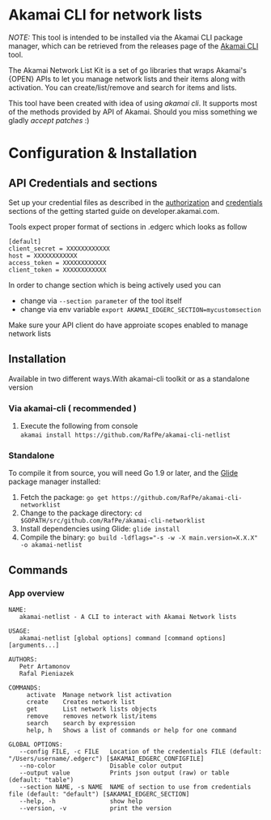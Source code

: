 # Akamai CLI for network lists
*NOTE:* This tool is intended to be installed via the Akamai CLI package manager, which can be retrieved from the releases page of the [Akamai CLI](https://github.com/akamai/cli) tool.

The Akamai Network List Kit is a set of go libraries that wraps Akamai's {OPEN} APIs to let you manage network lists and their items along with activation. You can create/list/remove and search for items and lists.

This tool have been created with idea of using *akamai cli*. It supports most of the methods provided by API of Akamai. Should you miss something we gladly *accept patches* :)

# Configuration & Installation

## API Credentials and sections
Set up your credential files as described in the [authorization](https://developer.akamai.com/introduction/Prov_Creds.html) and [credentials](https://developer.akamai.com/introduction/Conf_Client.html) sections of the getting started guide on developer.akamai.com.

Tools expect proper format of sections in .edgerc which looks as follow

```
[default]
client_secret = XXXXXXXXXXXX
host = XXXXXXXXXXXX
access_token = XXXXXXXXXXXX
client_token = XXXXXXXXXXXX
```

In order to change section which is being actively used you can
* change via `--section parameter` of the tool itself
* change via env variable `export AKAMAI_EDGERC_SECTION=mycustomsection`

Make sure your API client do have approiate scopes enabled to manage network lists

## Installation
Available in two different ways.With akamai-cli toolkit or as a standalone version

### Via akamai-cli ( recommended )
1.  Execute the following from console     
    `akamai install https://github.com/RafPe/akamai-cli-netlist`
### Standalone
To compile it from source, you will need Go 1.9 or later, and the [Glide](https://glide.sh) package manager installed:
1. Fetch the package:
   `go get https://github.com/RafPe/akamai-cli-networklist`
1. Change to the package directory:
   `cd $GOPATH/src/github.com/RafPe/akamai-cli-networklist`
1. Install dependencies using Glide:
   `glide install`
1. Compile the binary:
   `go build -ldflags="-s -w -X main.version=X.X.X" -o akamai-netlist`



## Commands

### App overview
```shell
NAME:
   akamai-netlist - A CLI to interact with Akamai Network lists

USAGE:
   akamai-netlist [global options] command [command options] [arguments...]

AUTHORS:
   Petr Artamonov
   Rafal Pieniazek

COMMANDS:
     activate  Manage network list activation
     create    Creates network list
     get       List network lists objects
     remove    removes network list/items
     search    search by expression
     help, h   Shows a list of commands or help for one command

GLOBAL OPTIONS:
   --config FILE, -c FILE   Location of the credentials FILE (default: "/Users/username/.edgerc") [$AKAMAI_EDGERC_CONFIGFILE]
   --no-color               Disable color output
   --output value           Prints json output (raw) or table (default: "table")
   --section NAME, -s NAME  NAME of section to use from credentials file (default: "default") [$AKAMAI_EDGERC_SECTION]
   --help, -h               show help
   --version, -v            print the version
```
